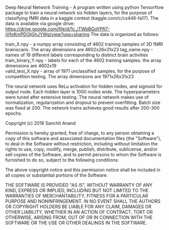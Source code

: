 

Deep Neural Network Training - A program written using python Tensorflow package to train a neural network 
six hidden layers, for the purpose of classifying fMRI data in a kaggle contest (kaggle.com/c/cs446-fa17). 
The data is available via google drive: https://drive.google.com/file/d/1c_iTWbBGoYPfI7-iVfoKmPDl3jGhJYWg/view?usp=sharing
The data is organized as follows:

train_X.npy - a numpy array consisting of 4602 training samples of 3D fMRI brainscans. The array dimensions are 4602x26x31x23
tag_name.npy - names of 19 different labels corresponding to distinct brain activities
train_binary_Y.npy - labels for each of the 4602 training samples. the array dimensions are 4602x19  
valid_test_X.npy - array of 1971 unclassified samples, for the purpose of competition testing. The array dimensions are 1971x26x31x23

The neural network uses ReLu activation for hidden nodes, and sigmoid for output node. Each hidden layer is 1000 nodes wide. 
The hyperparameters were tuned after extensive testing.  The neural network makes use of normalization, regularization and dropout to 
prevent overfitting. Batch size was fixed at 200. The network trains achieves good results after 200-300 epochs. 
	
Copyright (c) 2018 Sanchit Anand

Permission is hereby granted, free of charge, to any person obtaining a copy
of this software and associated documentation files (the "Software"), to deal
in the Software without restriction, including without limitation the rights
to use, copy, modify, merge, publish, distribute, sublicense, and/or sell
copies of the Software, and to permit persons to whom the Software is
furnished to do so, subject to the following conditions:

The above copyright notice and this permission notice shall be included in all
copies or substantial portions of the Software.

THE SOFTWARE IS PROVIDED "AS IS", WITHOUT WARRANTY OF ANY KIND, EXPRESS OR
IMPLIED, INCLUDING BUT NOT LIMITED TO THE WARRANTIES OF MERCHANTABILITY,
FITNESS FOR A PARTICULAR PURPOSE AND NONINFRINGEMENT. IN NO EVENT SHALL THE
AUTHORS OR COPYRIGHT HOLDERS BE LIABLE FOR ANY CLAIM, DAMAGES OR OTHER
LIABILITY, WHETHER IN AN ACTION OF CONTRACT, TORT OR OTHERWISE, ARISING FROM,
OUT OF OR IN CONNECTION WITH THE SOFTWARE OR THE USE OR OTHER DEALINGS IN THE
SOFTWARE.



